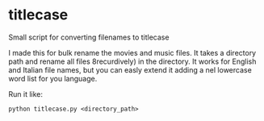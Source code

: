 # titlecase
Small script for converting filenames to titlecase

I made this for bulk rename the movies and music files. It takes a directory path and rename all files 8recurdively) in the directory. It works for English and Italian file names, but you can easly extend it adding a nel lowercase word list for you language. 

Run it like:

    python titlecase.py <directory_path>
